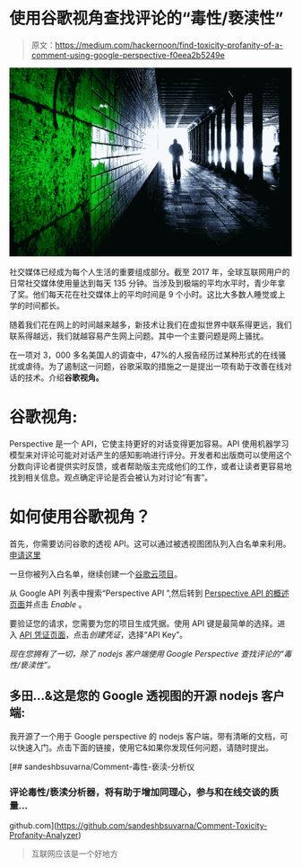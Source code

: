 # 使用谷歌视角查找评论的“毒性/亵渎性”

> 原文：<https://medium.com/hackernoon/find-toxicity-profanity-of-a-comment-using-google-perspective-f0eea2b5249e>

![](img/5217ead90fcf5b9a151d21b87335dc24.png)

社交媒体已经成为每个人生活的重要组成部分。截至 2017 年，全球互联网用户的日常社交媒体使用量达到每天 135 分钟。当涉及到极端的平均水平时，青少年拿了奖。他们每天花在社交媒体上的平均时间是 9 个小时。这比大多数人睡觉或上学的时间都长。

随着我们花在网上的时间越来越多，新技术让我们在虚拟世界中联系得更远，我们联系得越远，我们就越容易产生网上问题。其中一个主要问题是网上骚扰。

在一项对 3，000 多名美国人的调查中，47%的人报告经历过某种形式的在线骚扰或虐待。为了遏制这一问题，谷歌采取的措施之一是提出一项有助于改善在线对话的技术。介绍**谷歌视角。**

# 谷歌视角:

Perspective 是一个 API，它使主持更好的对话变得更加容易。API 使用机器学习模型来对评论可能对对话产生的感知影响进行评分。开发者和出版商可以使用这个分数向评论者提供实时反馈，或者帮助版主完成他们的工作，或者让读者更容易地找到相关信息。观点确定评论是否会被认为对讨论“有害”。

# 如何使用谷歌视角？

首先，你需要访问谷歌的透视 API。这可以通过被透视图团队列入白名单来利用。[申请这里](https://www.perspectiveapi.com/)

一旦你被列入白名单，继续创建一个[谷歌云项目](https://console.developers.google.com/)。

从 Google API 列表中搜索“Perspective API ”,然后转到 [Perspective API 的概述页面](https://console.developers.google.com/apis/api/commentanalyzer.googleapis.com/overview)并点击 *Enable* 。

要验证您的请求，您需要为您的项目生成凭据。使用 API 键是最简单的选择。进入 [API 凭证页面](https://console.developers.google.com/apis/credentials)，点击*创建凭证*，选择“API Key”。

*现在您拥有了一切，除了 nodejs 客户端使用 Google Perspective 查找评论的“毒性/亵渎性”。*

## 多田…&这是您的 Google 透视图的开源 nodejs 客户端:

我开源了一个用于 Google perspective 的 nodejs 客户端，带有清晰的文档，可以快速入门。点击下面的链接，使用它&如果你发现任何问题，请随时提出。

[](https://github.com/sandeshbsuvarna/Comment-Toxicity-Profanity-Analyzer) [## sandeshbsuvarna/Comment-毒性-亵渎-分析仪

### 评论毒性/亵渎分析器，将有助于增加同理心，参与和在线交谈的质量…

github.com](https://github.com/sandeshbsuvarna/Comment-Toxicity-Profanity-Analyzer) 

> 互联网应该是一个好地方